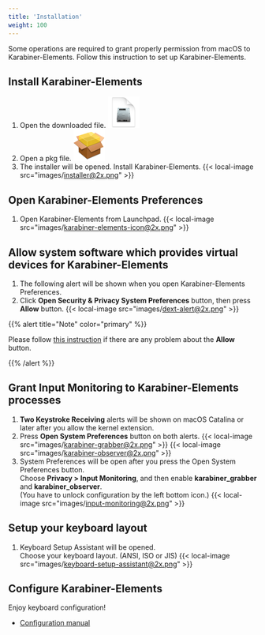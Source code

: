 ```yaml
---
title: 'Installation'
weight: 100
---
```


Some operations are required to grant properly permission from macOS to Karabiner-Elements.
Follow this instruction to set up Karabiner-Elements.

## Install Karabiner-Elements

1.  Open the downloaded file.
    <img src="images/dmg-icon@2x.png" alt="dmg" width="64" />
2.  Open a pkg file.
    <img src="images/pkg-icon@2x.png" alt="pkg" width="64" />
3.  The installer will be opened. Install Karabiner-Elements.
    {{< local-image src="images/installer@2x.png" >}}

## Open Karabiner-Elements Preferences

1.  Open Karabiner-Elements from Launchpad.
    {{< local-image src="images/karabiner-elements-icon@2x.png" >}}

## Allow system software which provides virtual devices for Karabiner-Elements

1.  The following alert will be shown when you open Karabiner-Elements Preferences.
2.  Click **Open Security & Privacy System Preferences** button, then press **Allow** button.
    {{< local-image src="images/dext-alert@2x.png" >}}

{{% alert title="Note" color="primary" %}}

Please follow [this instruction](../../help/troubleshooting/kext-allow-button-does-not-work/) if there are any problem about the **Allow** button.

{{% /alert %}}

## Grant Input Monitoring to Karabiner-Elements processes

1.  **Two Keystroke Receiving** alerts will be shown on macOS Catalina or later after you allow the kernel extension.
2.  Press **Open System Preferences** button on both alerts.
    {{< local-image src="images/karabiner-grabber@2x.png" >}}
    {{< local-image src="images/karabiner-observer@2x.png" >}}
3.  System Preferences will be open after you press the Open System Preferences button.<br/>
    Choose **Privacy > Input Monitoring**, and then enable **karabiner_grabber** and **karabiner_observer**. <br />
    (You have to unlock configuration by the left bottom icon.)
    {{< local-image src="images/input-monitoring@2x.png" >}}

## Setup your keyboard layout

1.  Keyboard Setup Assistant will be opened.<br/>
    Choose your keyboard layout. (ANSI, ISO or JIS)
    {{< local-image src="images/keyboard-setup-assistant@2x.png" >}}

## Configure Karabiner-Elements

Enjoy keyboard configuration!

-   [Configuration manual](../../manual/configuration/)

